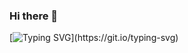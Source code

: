 ### Hi there 👋

<!--
**sichobarbie/sichobarbie** is a ✨ _special_ ✨ repository because its `README.md` (this file) appears on your GitHub profile.

Here are some ideas to get you started:

- 🔭 I’m currently working on ...
- 🌱 I’m currently learning ...
- 👯 I’m looking to collaborate on ...
- 🤔 I’m looking for help with ...
- 💬 Ask me about ...
- 📫 How to reach me: ...
- 😄 Pronouns: ...
- ⚡ Fun fact: ...
-->
[![Typing SVG](https://readme-typing-svg.demolab.com?font=Handlee&pause=1000&color=27F73E&center=true&vCenter=true&width=435&lines=Buenas%2C+mi+gente!)](https://git.io/typing-svg)
